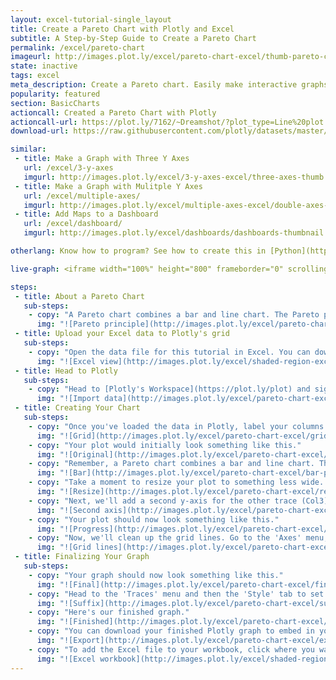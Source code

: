 ```yaml
---
layout: excel-tutorial-single_layout
title: Create a Pareto Chart with Plotly and Excel
subtitle: A Step-by-Step Guide to Create a Pareto Chart
permalink: /excel/pareto-chart
imageurl: http://images.plot.ly/excel/pareto-chart-excel/thumb-pareto-chart.png
state: inactive
tags: excel
meta_description: Create a Pareto chart. Easily make interactive graphs online and for free with Plotly.
popularity: featured
section: BasicCharts
actioncall: Created a Pareto Chart with Plotly
actioncall-url: https://plot.ly/7162/~Dreamshot/?plot_type=Line%20plot
download-url: https://raw.githubusercontent.com/plotly/datasets/master/pareto-chart.csv

similar:
 - title: Make a Graph with Three Y Axes
   url: /excel/3-y-axes
   imgurl: http://images.plot.ly/excel/3-y-axes-excel/three-axes-thumb.png
 - title: Make a Graph with Mulitple Y Axes
   url: /excel/multiple-axes/
   imgurl: http://images.plot.ly/excel/multiple-axes-excel/double-axes-chart-thumb.png
 - title: Add Maps to a Dashboard
   url: /excel/dashboard/
   imgurl: http://images.plot.ly/excel/dashboards/dashboards-thumbnail.png

otherlang: Know how to program? See how to create this in [Python](https://plot.ly/python/multiple-axes/) or [R](https://plot.ly/r/multiple-axes/).

live-graph: <iframe width="100%" height="800" frameborder="0" scrolling="no" src="https://plot.ly/~Dreamshot/7164.embed"></iframe>

steps:
 - title: About a Pareto Chart
   sub-steps:
    - copy: "A Pareto chart combines a bar and line chart. The Pareto principle states that, 'for many events, roughly 80% of the effects come from 20% of the causes.' In this example, we will see that 80% of complaints come from 20% of the complaint types."
      img: "![Pareto principle](http://images.plot.ly/excel/pareto-chart-excel/pareto-principal-pareto-chart.jpg)"
 - title: Upload your Excel data to Plotly's grid
   sub-steps:
    - copy: "Open the data file for this tutorial in Excel. You can download the file here in [CSV format](https://raw.githubusercontent.com/plotly/datasets/master/pareto-chart.csv)"
      img: "![Excel view](http://images.plot.ly/excel/shaded-region-excel/excel-view-shaded-region.png)"
 - title: Head to Plotly
   sub-steps:
    - copy: "Head to [Plotly's Workspace](https://plot.ly/plot) and sign into your free Plotly account. Go to 'Import,' click 'Upload a file,' then choose your Excel file to upload. Your Excel file will now open in Plotly's grid. For more about Plotly's grid, see [this tutorial](help.plot.ly/add-data-to-the-plotly-grid/)"
      img: "![Import data](http://images.plot.ly/excel/pareto-chart-excel/import-pareto-chart.png)"
 - title: Creating Your Chart
   sub-steps:
    - copy: "Once you've loaded the data in Plotly, label your columns like we did below. You'll have complaint type on the x axis data and complaint count and cumulative percentage on the y axis data. Then, select 'Line plots' from the CHOOSE PLOT TYPE menu. When you're finished, click on the blue 'LINE PLOT' button in the sidebar."
      img: "![Grid](http://images.plot.ly/excel/pareto-chart-excel/grid-pareto-chart.png)"
    - copy: "Your plot would initially look something like this."
      img: "![Original](http://images.plot.ly/excel/pareto-chart-excel/original-pareto-chart.png)"
    - copy: "Remember, a Pareto chart combines a bar and line chart. The complaint count will be the 'bar' portion of the chart and the cumulative percentage will be the 'line' portion of the chart. Let's set the complaint count trace (Col2) to 'Bar.' Head to the 'Traces' menu and select 'Bar' as type."
      img: "![Bar](http://images.plot.ly/excel/pareto-chart-excel/bar-pareto-chart.png)"
    - copy: "Take a moment to resize your plot to something less wide. A width of 800 and a height of 600 seems reasonable. Head to the layout menu to do this."
      img: "![Resize](http://images.plot.ly/excel/pareto-chart-excel/resize-pareto-chart.png)"
    - copy: "Next, we'll add a second y-axis for the other trace (Col3). To do this, head to the 'Traces' menu then to 'New Axis/Subplot.' Set your 'New Y' to 'Right.'"
      img: "![Second axis](http://images.plot.ly/excel/pareto-chart-excel/second-axis-pareto-chart.png)"
    - copy: "Your plot should now look something like this."
      img: "![Progress](http://images.plot.ly/excel/pareto-chart-excel/progress-pareto-chart.png)"
    - copy: "Now, we'll clean up the grid lines. Go to the 'Axes' menu, then select 'Y Axis 2' in the drop down menu. Set 'Grid lines' to off."
      img: "![Grid lines](http://images.plot.ly/excel/pareto-chart-excel/grid-lines-pareto-chart.png)"
 - title: Finalizing Your Graph
   sub-steps:
    - copy: "Your graph should now look something like this."
      img: "![Final](http://images.plot.ly/excel/pareto-chart-excel/final-pareto-chart.png)"
    - copy: "Head to the 'Traces' menu and then the 'Style' tab to set the trace color to your liking. You can title your graph and axes like we did. You can add 'Tick Suffixes' to 'Y Axis 2' by heading to the 'Axes' menu, then the 'Labels' menu within."
      img: "![Suffix](http://images.plot.ly/excel/pareto-chart-excel/suffix-pareto-chart.png)"
    - copy: "Here's our finished graph."
      img: "![Finished](http://images.plot.ly/excel/pareto-chart-excel/finished-pareto-chart.png)"
    - copy: "You can download your finished Plotly graph to embed in your Excel workbook. We also recommend including the Plotly link to the graph inside your Excel workbook for easy access to the interactive Plotly version. Get the link to your graph by clicking the 'Share' button. Download an image of your Plotly graph by clicking EXPORT on the toolbar."
      img: "![Export](http://images.plot.ly/excel/pareto-chart-excel/export-pareto-chart.png)"
    - copy: "To add the Excel file to your workbook, click where you want to insert the picture inside Excel. On the INSERT tab inside Excel, in the ILLUSTRATIONS group, click PICTURE. Locate the Plotly graph image that you downloaded and then double-click it. Notice that we also copy-pasted the Plotly graph link in a cell for easy access to the interactive Plotly version."
      img: "![Excel workbook](http://images.plot.ly/excel/shaded-region-excel/excel-workbook-shaded-region.png)"
---
```

